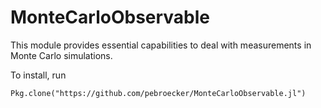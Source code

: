 # MonteCarloObservable

This module provides essential capabilities to deal with measurements in Monte Carlo simulations. 

To install, run

```
Pkg.clone("https://github.com/pebroecker/MonteCarloObservable.jl")
```

